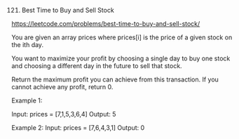 121. Best Time to Buy and Sell Stock

https://leetcode.com/problems/best-time-to-buy-and-sell-stock/

You are given an array prices where prices[i] is the price of a given stock on the ith day.

You want to maximize your profit by choosing a single day to buy one stock and choosing a different day in the future to sell that stock.

Return the maximum profit you can achieve from this transaction. If you cannot achieve any profit, return 0.

 

Example 1:

Input: prices = [7,1,5,3,6,4]
Output: 5


Example 2:
Input: prices = [7,6,4,3,1]
Output: 0
